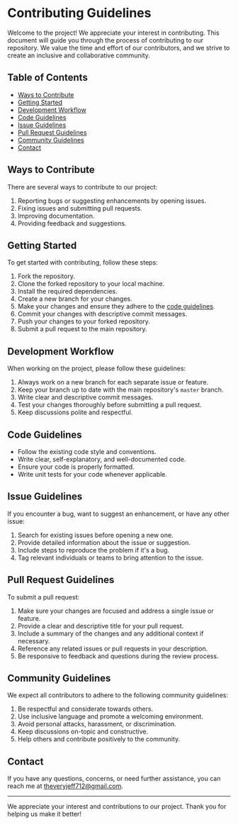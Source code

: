 # Contributing Guidelines

Welcome to the project! We appreciate your interest in contributing. This document will guide you through the process of contributing to our repository. We value the time and effort of our contributors, and we strive to create an inclusive and collaborative community.

## Table of Contents

- [Ways to Contribute](#ways-to-contribute)
- [Getting Started](#getting-started)
- [Development Workflow](#development-workflow)
- [Code Guidelines](#code-guidelines)
- [Issue Guidelines](#issue-guidelines)
- [Pull Request Guidelines](#pull-request-guidelines)
- [Community Guidelines](#community-guidelines)
- [Contact](#contact)

## Ways to Contribute

There are several ways to contribute to our project:

1. Reporting bugs or suggesting enhancements by opening issues.
2. Fixing issues and submitting pull requests.
3. Improving documentation.
4. Providing feedback and suggestions.

## Getting Started

To get started with contributing, follow these steps:

1. Fork the repository.
2. Clone the forked repository to your local machine.
3. Install the required dependencies.
4. Create a new branch for your changes.
5. Make your changes and ensure they adhere to the [code guidelines](#code-guidelines).
6. Commit your changes with descriptive commit messages.
7. Push your changes to your forked repository.
8. Submit a pull request to the main repository.

## Development Workflow

When working on the project, please follow these guidelines:

1. Always work on a new branch for each separate issue or feature.
2. Keep your branch up to date with the main repository's `master` branch.
3. Write clear and descriptive commit messages.
4. Test your changes thoroughly before submitting a pull request.
5. Keep discussions polite and respectful.

## Code Guidelines

- Follow the existing code style and conventions.
- Write clear, self-explanatory, and well-documented code.
- Ensure your code is properly formatted.
- Write unit tests for your code whenever applicable.

## Issue Guidelines

If you encounter a bug, want to suggest an enhancement, or have any other issue:

1. Search for existing issues before opening a new one.
2. Provide detailed information about the issue or suggestion.
3. Include steps to reproduce the problem if it's a bug.
4. Tag relevant individuals or teams to bring attention to the issue.

## Pull Request Guidelines

To submit a pull request:

1. Make sure your changes are focused and address a single issue or feature.
2. Provide a clear and descriptive title for your pull request.
3. Include a summary of the changes and any additional context if necessary.
4. Reference any related issues or pull requests in your description.
5. Be responsive to feedback and questions during the review process.

## Community Guidelines

We expect all contributors to adhere to the following community guidelines:

1. Be respectful and considerate towards others.
2. Use inclusive language and promote a welcoming environment.
3. Avoid personal attacks, harassment, or discrimination.
4. Keep discussions on-topic and constructive.
5. Help others and contribute positively to the community.

## Contact

If you have any questions, concerns, or need further assistance, you can reach me at theveryjeff712@gmail.com.

---

We appreciate your interest and contributions to our project. Thank you for helping us make it better!